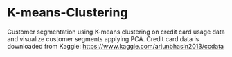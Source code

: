 # K-means-Clustering
Customer segmentation using K-means clustering on credit card usage data and visualize customer segments applying PCA.
Credit card data is downloaded from Kaggle: https://www.kaggle.com/arjunbhasin2013/ccdata
